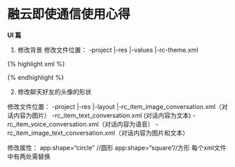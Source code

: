 

# 融云即使通信使用心得 #


**UI 篇**

1. 修改背景
修改文件位置：
-project
|-res
 |-values
  |-rc-theme.xml
   


{% highlight xml %}
<style name="RcTheme.ActionBar">
	<item name="android:background">#ff0088</item><!-- 修改标题背景颜色 -->
	<item name="android:layout_width">match_parent</item>
	<item name="android:layout_height">48dp</item>
</style>
{% endhighlight %}

2. 修改聊天好友的头像的形状

修改文件位置：
-project
|-res
 |-layout
  |-rc_item_image_conversation.xml（对话内容为图片）
   -rc_item_text_conversation.xml (对话内容为文本)
   -rc_item_voice_conversation.xml（对话内容为语音）
   -rc_item_image_text_conversation.xml（对话内容为图片和文本）

修改属性：
app:shape=“circle” //圆形
app:shape=“square”//方形
每个xml文件中有两处需替换 
